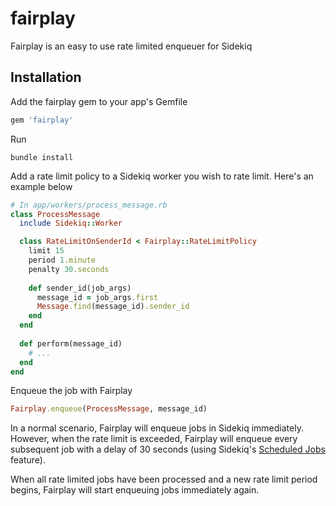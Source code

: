 # fairplay
Fairplay is an easy to use rate limited enqueuer for Sidekiq

## Installation

Add the fairplay gem to your app's Gemfile

```ruby
gem 'fairplay'
```

Run

```
bundle install
```

Add a rate limit policy to a Sidekiq worker you wish to rate limit. Here's an example below

```ruby
# In app/workers/process_message.rb
class ProcessMessage
  include Sidekiq::Worker

  class RateLimitOnSenderId < Fairplay::RateLimitPolicy
    limit 15
    period 1.minute
    penalty 30.seconds
    
    def sender_id(job_args)
      message_id = job_args.first
      Message.find(message_id).sender_id
    end
  end
    
  def perform(message_id)
    # ...
  end
end
```

Enqueue the job with Fairplay

```ruby
Fairplay.enqueue(ProcessMessage, message_id)
```

In a normal scenario, Fairplay will enqueue jobs in Sidekiq immediately. However, when the rate limit is exceeded, Fairplay will enqueue every subsequent job with a delay of 30 seconds (using Sidekiq's [Scheduled Jobs](https://github.com/mperham/sidekiq/wiki/Scheduled-Jobs) feature).

When all rate limited jobs have been processed and a new rate limit period begins, Fairplay will start enqueuing jobs immediately again.
